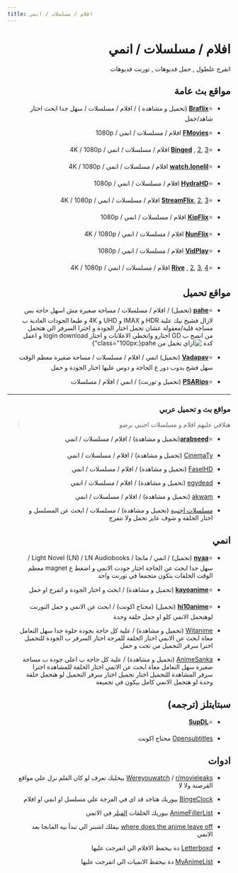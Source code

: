 ```yaml
---
title: افلام / مسلسلات / انمي
---
```


<div dir="rtl">

# افلام / مسلسلات / انمي
اتفرج علطول , حمل فديوهات , تورنت فديوهات

## مواقع بث عامة

* ⭐**[Braflix](https://www.braflix.so/)** (تحميل و مشاهدة ) / افلام / مسلسلات / سهل جدا ابحث اختار شاهد/حمل

* ⭐**[FMovies](https://fmovies24.to/)** افلام / مسلسلات / انمي / 1080p

* ⭐**[Binged](https://binged.live/)** , [2](https://binge.lol/), [3](https://binged.in/) افلام / مسلسلات / انمي / 4K / 1080p

* ⭐**[watch.lonelil](https://watch.lonelil.ru/)** افلام / مسلسلات / انمي / 4K / 1080p

* ⭐**[HydraHD](https://hydrahd.com/)** افلام / مسلسلات / انمي / 1080p

* ⭐**[StreamFlix](https://watch.streamflix.one/)**, [2](https://watchamovie.today/), [3](https://streamflix.space/) افلام / مسلسلات / انمي / 4K / 1080p

* ⭐**[KipFlix](https://kipflix.space/)** افلام / مسلسلات / انمي / 1080p

* ⭐**[NunFlix](https://nunflix.com/)** افلام / مسلسلات / انمي / 4K / 1080p

* ⭐**[VidPlay](https://vidplay.org/)** افلام / مسلسلات / انمي / 1080p

* ⭐**[Rive](https://rivestream.live/)** , [2](https://rivestream.netlify.app/), [3](https://rivestream.xyz/), [4](https://cinemaos-v2.vercel.app/) افلام / مسلسلات / انمي / 4K / 1080p

## مواقع تحميل

* ⭐**[pahe](https://pahe.ink)** (تحميل) / افلام / مسلسلات / مساحة صغيرة مش اسهل حاجة بس لازال فشيخ نيك علية HDR و IMAX و UHD و 4K و طبعا الجودات العادية ب مساحة قلية/معقولة عشان تحمل اختار الجودة و اخترا السرفر الي هتحمل من انصح ب GD اختارو واتخطي الاعلانات و اختار login download و اعمل كدة
![ازاي تحمل من pahe](/pahe.webp){:class="100px"} 

* ⭐**[Vadapav](https://vadapav.mov)** (تحميل) انمي / افلام / مسلسلات / مساحة صغيرة معظم الوقت سهل فشخ يدوب دور ع الحاجة و دوس عليها اختار الجودة و حمل 

* ⭐**[PSARips](https://psa.wf/)** (تحميل و تورنت) / انمي / افلام / مسلسلات  

***

### مواقع بث و تحميل عربي
> هتلاقي عليهم افلام و مسلسلات اجنبي برضو

* ⭐**[arabseed](https://m.asd.quest/)**(تحميل و مشاهدة) / افلام / مسلسلات / انمي

* [CinemaTy](https://66dogdol.shop/) (تحميل و مشاهدة) / افلام / مسلسلات / انمي

* [FaselHD](https://www.faselhds.world/) (تحميل و مشاهدة) / افلام / مسلسلات / انمي

* [egydead](https://egydead.space/) (تحميل و مشاهدة) / افلام / مسلسلات / انمي

* [akwam](https://ak.sv/) (تحميل و مشاهدة) / افلام / مسلسلات / انمي

* [مسلسلات اجنبية](https://drive.google.com/drive/folders/0B19OoIC31UN0eUE4OERjSXYxcUE) (تحميل و مشاهدة) / مسلسلات / ابحث عن المسلسل و اختار الحلقة و شوف عايز تحمل ولا تتفرج  

## انمي

* ⭐**[nyaa](http://nyaa.si)** (تحميل) / انمي / مانجا / Light Novel (LN) / LN Audiobooks / سهل جدا ابحث عن الحاجة اختار جودت الانمي و اضغط ع magnet معظم الوقت الحلقات بتكون متجمعا في تورنت واحد
 
* ⭐**[kayoanime](https://kayoanime.com)** (تحميل و مشاهدة) / ابحث و اختار الجودة و اتفرج او حمل 

* ⭐**[hi10anime](https://hi10anime.com/)** (تحميل) (محتاج اكونت) / ابحث عن الانمي و حمل التورنت لوهتحمل الانمي كلو او حمل حلقة وحدة 
 
* [Witanime](https://witanime.com) (تحميل و مشاهدة) / علية كل حاجة بجودة حلوة جدا سهل التعامل معاة ابحث عن الانمي اختار الحلقة للفرجة اختار السرفر ب الجودة للتحميل اخترا سرفر التحميل من تحت و حمل
 
* [AnimeSanka](https://www.anime-sanka.com/?m=0) (تحميل و مشاهدة) / علية كل حاجة ب اعلي جودة ب مساحة صغيرة سهل التعامل معاة ابحث عن الانمي اختار الحلقة للمشاهدة اخترا سرفر المشاهدة للتحميل اختار تحميل اختار سرفر التحميل لو هتحمل حلقة وحدة لو هتحمل الانمي كامل بيكون في تجميعة

## سبتايتلز (ترجمه)

* ⭐**[SupDL](https://subdl.com)**

* [Opensubtitles](https://www.opensubtitles.org/en/) محتاج اكونت

## ادوات

* [Wereyouwatch](https://whereyouwatch.com/) / [r/movieleaks](https://reddit.com/r/movieleaks) بيخليك تعرف لو كان الفلم نزل علي مواقع القرصنة ولا لا

* [BingeClock](https://www.bingeclock.com/) بيوريك هتاخد قد اي في الفرجة علي مسلسل او انمي او افلام

* [AnimeFillerList](https://www.animefillerlist.com/) بيوريك الحلقات [الفيلر](https://pastebin.com/Pu4kTva8) في الانمي

* [where does the anime leave off](https://wheredoestheanimeleaveoff.com/) بيقلك اشبتر الي تبدأ بيه المانجا بعد الانمي

* [Letterboxd](https://letterboxd.com/) دة بيحفظ الافلام الي اتفرجت عليها

* [MyAnimeList](https://myanimelist.net/) دة بيحفظ الانميات الي اتفرجت عليها
</div>
